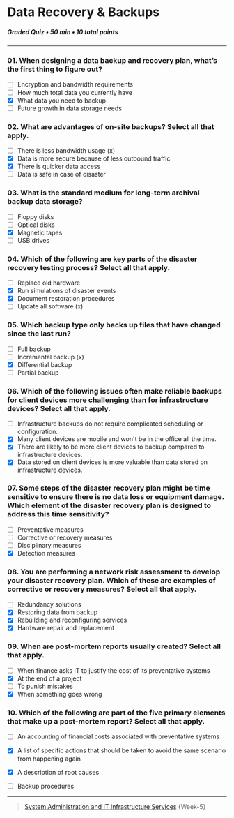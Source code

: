 # Data Recovery & Backups  
##### Graded Quiz • 50 min • 10 total points 
-------- 

### 01. When designing a data backup and recovery plan, what’s the first thing to figure out?

- [ ] Encryption and bandwidth requirements
- [ ] How much total data you currently have
- [x] What data you need to backup
- [ ] Future growth in data storage needs

### 02. What are advantages of on-site backups? Select all that apply.

- [ ] There is less bandwidth usage (x) 
- [x] Data is more secure because of less outbound traffic
- [x] There is quicker data access
- [ ] Data is safe in case of disaster

### 03. What is the standard medium for long-term archival backup data storage?

- [ ] Floppy disks
- [ ] Optical disks
- [x] Magnetic tapes
- [ ] USB drives

### 04. Which of the following are key parts of the disaster recovery testing process? Select all that apply.

- [ ] Replace old hardware
- [x] Run simulations of disaster events
- [x] Document restoration procedures
- [ ] Update all software  (x) 

### 05. Which backup type only backs up files that have changed since the last run?

- [ ] Full backup
- [ ] Incremental backup (x)   
- [x] Differential backup
- [ ] Partial backup

### 06. Which of the following issues often make reliable backups for client devices more challenging than for infrastructure devices? Select all that apply.

- [ ] Infrastructure backups do not require complicated scheduling or configuration.
- [x] Many client devices are mobile and won't be in the office all the time.
- [x] There are likely to be more client devices to backup compared to infrastructure devices.
- [x] Data stored on client devices is more valuable than data stored on infrastructure devices.

### 07. Some steps of the disaster recovery plan might be time sensitive to ensure there is no data loss or equipment damage. Which element of the disaster recovery plan is designed to address this time sensitivity?

- [ ] Preventative measures
- [ ] Corrective or recovery measures
- [ ] Disciplinary measures
- [x] Detection measures

### 08. You are performing a network risk assessment to develop your disaster recovery plan. Which of these are examples of corrective or recovery measures? Select all that apply.

- [ ] Redundancy solutions
- [x] Restoring data from backup
- [x] Rebuilding and reconfiguring services
- [x] Hardware repair and replacement

### 09. When are post-mortem reports usually created? Select all that apply.

- [ ] When finance asks IT to justify the cost of its preventative systems
- [x] At the end of a project
- [ ] To punish mistakes
- [x] When something goes wrong

### 10. Which of the following are part of the five primary elements that make up a post-mortem report? Select all that apply.

- [ ] An accounting of financial costs associated with preventative systems
- [x] A list of specific actions that should be taken to avoid the same scenario from happening again
- [x] A description of root causes
- [ ] Backup procedures



---

> [System Administration and IT Infrastructure Services](https://www.coursera.org/learn/system-administration-it-infrastructure-services/) {Week-5} 

